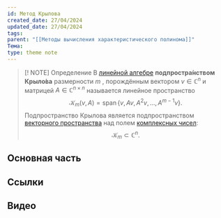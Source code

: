 ```yaml
---
id: Метод Крылова
created_date: 27/04/2024
updated_date: 27/04/2024
tags: 
parent: "[[Методы вычисления характеристического полинома]]"
Тема: 
type: theme note
---
```


> [! NOTE] Определение
> В [линейной алгебре](https://ru.wikipedia.org/wiki/%D0%9B%D0%B8%D0%BD%D0%B5%D0%B9%D0%BD%D0%B0%D1%8F_%D0%B0%D0%BB%D0%B3%D0%B5%D0%B1%D1%80%D0%B0 "Линейная алгебра") **подпростра́нством Крыло́ва** размерности $m$ , порождённым вектором $v\in \mathbb {C} ^{n}$ и матрицей $A\in \mathbb {C} ^{n\times n}$ называется линейное пространство $${\mathcal {K}}_{m}(v,A)=\operatorname {span} \{v,Av,A^{2}v,...,A^{m-1}v\}.$$
> Подпространство Крылова является подпространством [векторного пространства](https://ru.wikipedia.org/wiki/%D0%92%D0%B5%D0%BA%D1%82%D0%BE%D1%80%D0%BD%D0%BE%D0%B5_%D0%BF%D1%80%D0%BE%D1%81%D1%82%D1%80%D0%B0%D0%BD%D1%81%D1%82%D0%B2%D0%BE "Векторное пространство") над полем [комплексных чисел](https://ru.wikipedia.org/wiki/%D0%9A%D0%BE%D0%BC%D0%BF%D0%BB%D0%B5%D0%BA%D1%81%D0%BD%D0%BE%D0%B5_%D1%87%D0%B8%D1%81%D0%BB%D0%BE): $${\mathcal {K}}_{m}\subset \mathbb {C} ^{n}.$$

## Основная часть

## Ссылки

## Видео

